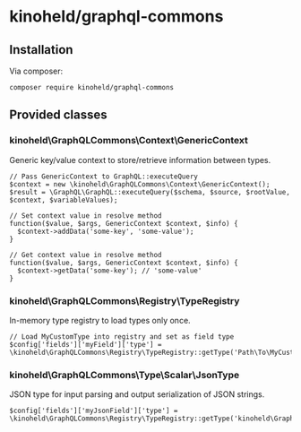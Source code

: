 # kinoheld/graphql-commons

## Installation
Via composer:
```
composer require kinoheld/graphql-commons
```

## Provided classes

### kinoheld\GraphQLCommons\Context\GenericContext
Generic key/value context to store/retrieve information between types.

```
// Pass GenericContext to GraphQL::executeQuery
$context = new \kinoheld\GraphQLCommons\Context\GenericContext();
$result = \GraphQL\GraphQL::executeQuery($schema, $source, $rootValue, $context, $variableValues);
```

```
// Set context value in resolve method
function($value, $args, GenericContext $context, $info) {
  $context->addData('some-key', 'some-value');
}
```

```
// Get context value in resolve method
function($value, $args, GenericContext $context, $info) {
  $context->getData('some-key'); // 'some-value'
}
```

### kinoheld\GraphQLCommons\Registry\TypeRegistry
In-memory type registry to load types only once.

```
// Load MyCustomType into registry and set as field type
$config['fields']['myField']['type'] = \kinoheld\GraphQLCommons\Registry\TypeRegistry::getType('Path\To\MyCustomType');
```

### kinoheld\GraphQLCommons\Type\Scalar\JsonType
JSON type for input parsing and output serialization of JSON strings.

```
$config['fields']['myJsonField']['type'] = \kinoheld\GraphQLCommons\Registry\TypeRegistry::getType('kinoheld\GraphQLCommons\Type\Scalar\JsonType');
```
